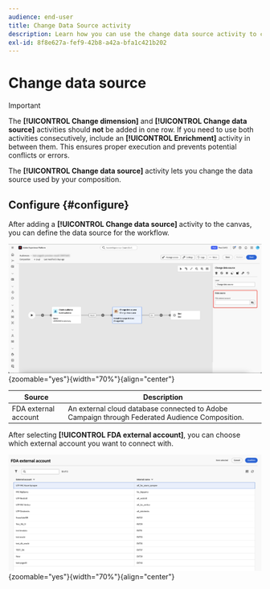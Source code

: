 ```yaml
---
audience: end-user
title: Change Data Source activity
description: Learn how you can use the change data source activity to change the data source used by your composition, providing more flexibility in managing your data in a composition.
exl-id: 8f8e627a-fef9-42b8-a42a-bfa1c421b202
---
```

# Change data source

>[!IMPORTANT]
>
>The **[!UICONTROL Change dimension]** and **[!UICONTROL Change data source]** activities should **not** be added in one row. If you need to use both activities consecutively, include an **[!UICONTROL Enrichment]** activity in between them. This ensures proper execution and prevents potential conflicts or errors.

The **[!UICONTROL Change data source]** activity lets you change the data source used by your composition.

## Configure {#configure}

After adding a **[!UICONTROL Change data source]** activity to the canvas, you can define the data source for the workflow.

![The data source option is highlighted within the Federated Audience Composition workspace.](/help/compositions/assets/change-data-source/configure.png){zoomable="yes"}{width="70%"}{align="center"}

| Source | Description |
| ------ | ----------- |
| FDA external account | An external cloud database connected to Adobe Campaign through Federated Audience Composition. |

After selecting **[!UICONTROL FDA external account]**, you can choose which external account you want to connect with.

![The popover displaying the external account options is displayed.](/help/compositions/assets/change-data-source/fda-external-account.png){zoomable="yes"}{width="70%"}{align="center"}

